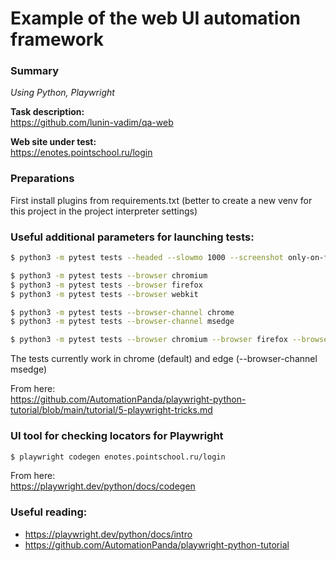 # Example of the web UI automation framework

### Summary

_Using Python, Playwright_

**Task description:**<br>
https://github.com/lunin-vadim/qa-web

**Web site under test:**<br>
https://enotes.pointschool.ru/login

### Preparations

First install plugins from requirements.txt (better to create a new venv for this project in the project interpreter settings)

### Useful additional parameters for launching tests:

```bash
$ python3 -m pytest tests --headed --slowmo 1000 --screenshot only-on-failure --video retain-on-failure
```

```bash
$ python3 -m pytest tests --browser chromium
$ python3 -m pytest tests --browser firefox
$ python3 -m pytest tests --browser webkit
```

```bash
$ python3 -m pytest tests --browser-channel chrome
$ python3 -m pytest tests --browser-channel msedge
```

```bash
$ python3 -m pytest tests --browser chromium --browser firefox --browser webkit --verbose
```

The tests currently work in chrome (default) and edge (--browser-channel msedge)

From here:<br>
https://github.com/AutomationPanda/playwright-python-tutorial/blob/main/tutorial/5-playwright-tricks.md

### UI tool for checking locators for Playwright

```bash
$ playwright codegen enotes.pointschool.ru/login
```

From here:<br>
https://playwright.dev/python/docs/codegen

### Useful reading:

* https://playwright.dev/python/docs/intro
* https://github.com/AutomationPanda/playwright-python-tutorial